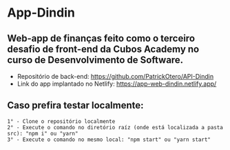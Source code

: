 # App-Dindin
## Web-app de finanças feito como o terceiro desafio de front-end da Cubos Academy no curso de Desenvolvimento de Software.

- Repositório de back-end: https://github.com/PatrickOtero/API-Dindin
- Link do app implantado no Netlify: https://app-web-dindin.netlify.app/


 ## Caso prefira testar localmente:
    1° - Clone o repositório localmente
    2° - Execute o comando no diretório raíz (onde está localizada a pasta src): "npm i" ou "yarn"
    3° - Execute o comando no mesmo local: "npm start" ou "yarn start"
